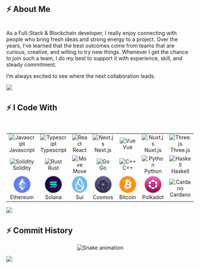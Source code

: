 
## ⚡ About Me
<br />
<div>
  As a Full-Stack & Blockchain developer, I really enjoy connecting with people who bring fresh ideas and strong energy to a project. Over the years, I’ve learned that the best outcomes come from teams that are curious, creative, and willing to try new things. Whenever I get the chance to join such a team, I do my best to support it with experience, skill, and steady commitment.

I’m always excited to see where the next collaboration leads.
</div>

<p><img src="https://user-images.githubusercontent.com/73097560/115834477-dbab4500-a447-11eb-908a-139a6edaec5c.gif"></p>


## ⚡ I Code With
<br />

<table align="center">
  <tr>
      <td align="center" width="90">
        <img src="https://techstack-generator.vercel.app/js-icon.svg" alt="Javascript" width="45" height="45" />
        <br>Javascript
      </td>
      <td align="center" width="90">
        <img src="https://techstack-generator.vercel.app/ts-icon.svg" alt="Typescript" width="45" height="45" />
        <br>Typescript
      </td>
      <td align="center" width="90">
        <img src="https://techstack-generator.vercel.app/react-icon.svg" alt="React" width="45" height="45" />
        <br>React
      </td>
      <td align="center" width="90">
        <img src="https://skillicons.dev/icons?i=nextjs" width="45" height="45" alt="Next.js" />
        <br>Next.js
      </td>
      <td align="center" width="90">
        <img src="https://skillicons.dev/icons?i=vue" width="45" height="45" alt="Vue" />
        <br>Vue
      </td>
      <td align="center" width="90">
        <img src="https://skillicons.dev/icons?i=nuxtjs" width="45" height="45" alt="Nuxt.js" />
        <br>Nuxt.js
      </td>
      <td align="center" width="90">
        <img src="https://skillicons.dev/icons?i=threejs" width="45" height="45" alt="Three.js" />
        <br>Three.js
      </td>
    </tr>
    <tr>
        <td align="center" width="90">
            <img src="https://skillicons.dev/icons?i=solidity" width="45" height="45" alt="Solidity" />
            <br>Solidity
        </td>
        <td align="center" width="90">
          <img src="https://skillicons.dev/icons?i=rust" width="45" height="45" alt="Rust" />
            <br>Rust
          </td>
        </td>
        <td align="center" width="90">
          <img src="https://encrypted-tbn0.gstatic.com//images?q=tbn:ANd9GcSuRdb4_focjsWqkyliwr0HODbFhoxKKBl_DXQKFvVesy6RGLIdnYZoL-BIkH6KF0x-9tk&usqp=CAU" width="45" height="45" alt="Move" />
            <br>Move
          </td>
        </td>
        <td align="center" width="90">
          <img src="https://skillicons.dev/icons?i=go" width="45" height="45" alt="Go" />
            <br>Go
          </td>
        </td>
        <td align="center" width="90">
          <img src="https://skillicons.dev/icons?i=cpp" width="45" height="45" alt="C++" />
            <br>C++
          </td>
        </td>
        <td align="center" width="90">
          <img src="https://techstack-generator.vercel.app/python-icon.svg" width="45" height="45" alt="Python" />
            <br>Python
          </td>
        </td>
        <td align="center" width="90">
          <img src="https://encrypted-tbn0.gstatic.com//images?q=tbn:ANd9GcTpog5LW3Oy837CzTY5ngVJP8BGPpQ8LF4XpQ&s" width="45" height="45" alt="Haskell" />
            <br>Haskell
          </td>
        </td>
    </tr>
    <tr>
        <td align="center" width="90">
          <img src="./icons/ethereum.png" width="45" height="45" alt="Ethereum" />
             <br>Ethereum
        </td>
        <td align="center" width="90">
          <img src="./icons/solana.png" height="45" alt="Solana">
              <br>Solana
        </td>
        <td align="center" width="90">
          <img src="./icons/sui.png" height="45" alt="Sui">
              <br>Sui
        </td>
        <td align="center" width="90">
          <img src="./icons/cosmos.png" height="45" alt="Cosmos">
              <br>Cosmos
        </td>
        <td align="center" width="90">
          <img src="./icons/bitcoin.svg" height="45" alt="Bitcoin">
              <br>Bitcoin
        </td>
        <td align="center" width="90">
          <img src="./icons/polkadot.png" height="45" alt="Polkadot">
              <br>Polkadot
        </td>
        <td align="center" width="90">
          <img src="https://encrypted-tbn0.gstatic.com//images?q=tbn:ANd9GcS5yHjHrpuYeDRjEnF_slrmpvFa3FBy-aoLAA&s" height="45" alt="Cardano">
              <br>Cardano
        </td>
    </tr>
</table>

<p><img src="https://user-images.githubusercontent.com/73097560/115834477-dbab4500-a447-11eb-908a-139a6edaec5c.gif"></p>

## ⚡ Commit History
<div align=center>
<!-- 🐍 GitHub Contribution Snake -->
<img src="https://raw.githubusercontent.com/infiniteriseup/infiniteriseup/output/github-contribution-grid-snake.svg" alt="Snake animation" />
</div>
<p><img src="https://user-images.githubusercontent.com/73097560/115834477-dbab4500-a447-11eb-908a-139a6edaec5c.gif"></p>
